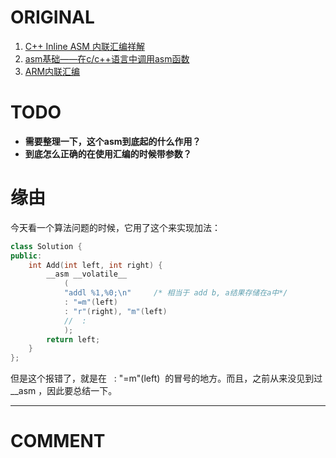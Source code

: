 
# ORIGINAL
  1. [C++ Inline ASM 内联汇编祥解](https://blog.csdn.net/masefee/article/details/3943024)
  2. [asm基础——在c/c++语言中调用asm函数](https://blog.csdn.net/jiangwei0512/article/details/50857839)
  3. [ARM内联汇编](https://blog.csdn.net/gameit/article/details/13169391)


# TODO
  * **需要整理一下，这个asm到底起的什么作用？**
  * **到底怎么正确的在使用汇编的时候带参数？**


# 缘由


今天看一个算法问题的时候，它用了这个来实现加法：

```c++
class Solution {
public:
	int Add(int left, int right) {
		__asm __volatile__
			(
			"addl %1,%0;\n"     /* 相当于 add b, a结果存储在a中*/
			: "=m"(left)
			: "r"(right), "m"(left)
			//  :
			);
		return left;
	}
};
```

但是这个报错了，就是在   : "=m"(left)  的冒号的地方。而且，之前从来没见到过 __asm ，因此要总结一下。























* * *





# COMMENT
